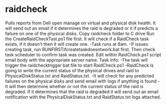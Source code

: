 # raidcheck
Pulls reports from Dell open manage on virtual and physical disk health. It will send out an email if it determines the raid is degraded or it if predicts a failure on one of the physical disks.  Copy raidcheck folder to C drive  Run the CreateRaidCheckTast.ps1 file first. It will check if a RaidCheck task exists, if it doesn't then it will create one. -Task runs at 8am. -If issues creating task, run RUNFIRSTifcreatetaskdoesntwork.bat first. Then check task scheduler to confirm task was created.  Edit within RaidCheck.ps1 script email body with the appropriate server name.  Task Info: -The task will trigger the raidchecktrigger bat file to start RaidCheck.ps1  -RaidCheck is going to write the current status of the physical drives and raid to PhysicalDiskStatus.txt and RaidStatus.txt.  -It will check for any predicted failures on the physical disks and send email with logs if anything is found  -It will then determine whether or not the current status of the raid is degraded. If it determines that the raid is degraded it will send out an email notification with the PhysicalDiskStatus.txt and RaidStatus.txt logs attached.
